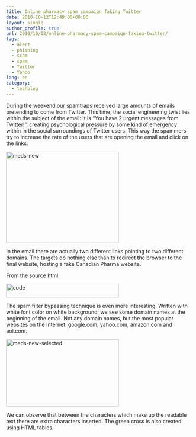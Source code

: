```yaml
---
title: Online pharmacy spam campaign faking Twitter
date: 2010-10-12T12:49:00+00:00
layout: single
author_profile: true
url: 2010/10/12/online-pharmacy-spam-campaign-faking-twitter/
tags:
  - alert
  - phishing
  - scam
  - spam
  - Twitter
  - Yahoo
lang: en
category: 
  - techblog
---
```

During the weekend our spamtraps received large amounts of emails pretending to come from Twitter. This time, the social engineering twist lies within the subject of the email: It is “You have 2 urgent messages from Twitter!”, creating psychological pressure by some kind of emergency within in the social surroundings of Twitter users. This way the spammers try to increase the rate of the users that are opening the email and click on the links.

[<img title="meds-new" border="0" alt="meds-new" src="http://lh3.ggpht.com/_vaUVXcmC3OI/TLRSJHw-BjI/AAAAAAAACoA/C1Aq6Kbbypc/meds-new_thumb%5B1%5D.png?imgmax=800" width="304" height="247" />](http://lh4.ggpht.com/_vaUVXcmC3OI/TLRSGKlfRxI/AAAAAAAACn8/nSwPZPg_cv8/s1600-h/meds-new%5B3%5D.png)

In the email there are actually two different links pointing to two different domains. The targets do nothing else than to redirect the browser to the final website, hosting a fake Canadian Pharma website.

From the source html:

[<img title="code" border="0" alt="code" src="http://lh5.ggpht.com/_vaUVXcmC3OI/TLRSNUcrqfI/AAAAAAAACoI/N59g1lzDpyA/code_thumb%5B2%5D.jpg?imgmax=800" width="304" height="37" />](http://lh5.ggpht.com/_vaUVXcmC3OI/TLRSLXAf9SI/AAAAAAAACoE/FHcXdqB_4G8/s1600-h/code%5B4%5D.jpg)

The spam filter bypassing technique is even more interesting. Written with white font color on white background, we see some domain names at the beginning of the email. Not any domain names, but the most popular websites on the Internet: google.com, yahoo.com, amazon.com and aol.com.

[<img title="meds-new-selected" border="0" alt="meds-new-selected" src="http://lh3.ggpht.com/_vaUVXcmC3OI/TLRSSR_tnhI/AAAAAAAACoQ/HRN2jfv_WO4/meds-new-selected_thumb%5B1%5D.png?imgmax=800" width="304" height="182" />](http://lh3.ggpht.com/_vaUVXcmC3OI/TLRSPnnoR5I/AAAAAAAACoM/C-evU_0HCk4/s1600-h/meds-new-selected%5B3%5D.png)

We can observe that between the characters which make up the readable text there are extra characters inserted. The green cross is also created using HTML tables.